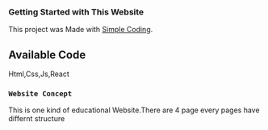 ### Getting Started with This Website

This project was Made with [Simple Coding](https://karate-hero.netlify.app/).

## Available Code

Html,Css,Js,React

### `Website Concept`
This is one kind of educational Website.There are 4 page every pages have differnt structure

